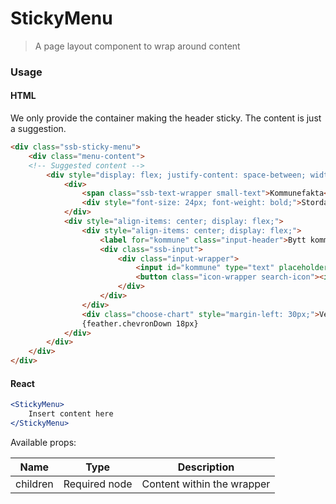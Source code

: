 StickyMenu
========

> A page layout component to wrap around content 

### Usage

#### HTML

We only provide the container making the header sticky.
The content is just a suggestion.
```html
<div class="ssb-sticky-menu">
    <div class="menu-content">
    <!-- Suggested content -->
        <div style="display: flex; justify-content: space-between; width: 100%;">
            <div>
                <span class="ssb-text-wrapper small-text">Kommunefakta</span>
                <div style="font-size: 24px; font-weight: bold;">Stordal (Møre og Romsdal)</div>
            </div>
            <div style="align-items: center; display: flex;">
                <div style="align-items: center; display: flex;">
                    <label for="kommune" class="input-header">Bytt kommune:</label>
                    <div class="ssb-input">
                        <div class="input-wrapper">
                            <input id="kommune" type="text" placeholder="Søk på kommune" aria-label="Søk på kommune" class=" with-icon" value="" />
                            <button class="icon-wrapper search-icon"><i>{feather.search 18px}</i></button>
                        </div>
                    </div>
                </div>
                <div class="choose-chart" style="margin-left: 30px;">Velg i kart</div>
                {feather.chevronDown 18px}
            </div>
        </div>
    </div>
</div>
```

#### React

```jsx harmony
<StickyMenu>
    Insert content here
</StickyMenu>
```

Available props:

| Name       | Type           | Description  |
| ---------- | ------------- | ----- |
| children   | Required node | Content within the wrapper |
